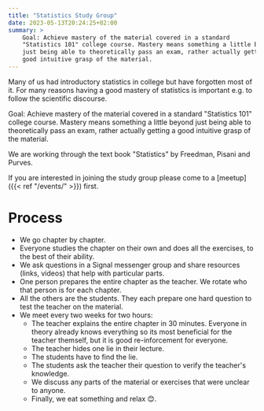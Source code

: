 ```yaml
---
title: "Statistics Study Group"
date: 2023-05-13T20:24:25+02:00
summary: >
    Goal: Achieve mastery of the material covered in a standard
    "Statistics 101" college course. Mastery means something a little beyond
    just being able to theoretically pass an exam, rather actually getting a
    good intuitive grasp of the material.
---
```


Many of us had introductory statistics in college but have forgotten most of
it. For many reasons having a good mastery of statistics is important e.g. to
follow the scientific discourse.

Goal: Achieve mastery of the material covered in a standard "Statistics 101"
college course. Mastery means something a little beyond just being able to
theoretically pass an exam, rather actually getting a good intuitive grasp of
the material.

We are working through the text book "Statistics" by Freedman, Pisani and Purves.

If you are interested in joining the study group please come to a [meetup]({{<
ref "/events/" >}}) first.


# Process

- We go chapter by chapter.
- Everyone studies the chapter on their own and does all the exercises, to the
  best of their ability.
- We ask questions in a Signal messenger group and share resources (links,
  videos) that help with particular parts.
- One person prepares the entire chapter as the teacher. We rotate who that
  person is for each chapter.
- All the others are the students. They each prepare one hard question to test the
  teacher on the material.
- We meet every two weeks for two hours:
  - The teacher explains the entire chapter in 30 minutes. Everyone in theory
    already knows everything so its most beneficial for the teacher themself,
    but it is good re-inforcement for everyone.
  - The teacher hides one lie in their lecture.
  - The students have to find the lie.
  - The students ask the teacher their question to verify the teacher's
    knowledge.
  - We discuss any parts of the material or exercises that were unclear to
    anyone.
  - Finally, we eat something and relax 😊.
